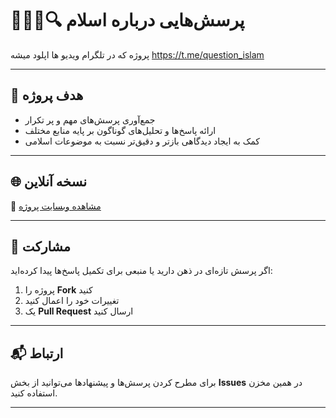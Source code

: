 # 🕵️‍♂️📜🔍 پرسش‌هایی درباره اسلام

پروژه که در تلگرام ویدیو ها اپلود میشه
https://t.me/question_islam

---

## 🎯 هدف پروژه
- جمع‌آوری پرسش‌های مهم و پر تکرار  
- ارائه پاسخ‌ها و تحلیل‌های گوناگون بر پایه منابع مختلف  
- کمک به ایجاد دیدگاهی بازتر و دقیق‌تر نسبت به موضوعات اسلامی  

---

## 🌐 نسخه آنلاین
🔗 [مشاهده وبسایت پروژه](https://mohammadiko33.github.io/new-islam-question/)

---

## 🤝 مشارکت
اگر پرسش تازه‌ای در ذهن دارید یا منبعی برای تکمیل پاسخ‌ها پیدا کرده‌اید:  
1. پروژه را **Fork** کنید  
2. تغییرات خود را اعمال کنید  
3. یک **Pull Request** ارسال کنید  

---

## 📬 ارتباط
برای مطرح کردن پرسش‌ها و پیشنهادها می‌توانید از بخش **Issues** در همین مخزن استفاده کنید.

--- 

<!-- 

3 Step for make new project

1 : create folder with name in root
2 : create and put README.md inside folder
3 : run command **npm run dev**

no extra box in :
empty quran
Behasht-in-qatar
fly-in-drink-muhammad-say
forty-daughters-of-Fahraj
muhammad-is-not-in-history
Marred-Muhammad-with-girl-9year-old
Khosrow-Parviz's-response-to-Muhammad's-letter
Jesus-vs-Muhammad
Behasht-in-qatar
human-talk-ant
 -->